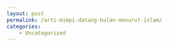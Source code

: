 ```yaml
---
layout: post
permalink: /arti-mimpi-datang-bulan-menurut-islam/
categories:
    - Uncategorized
---
```



